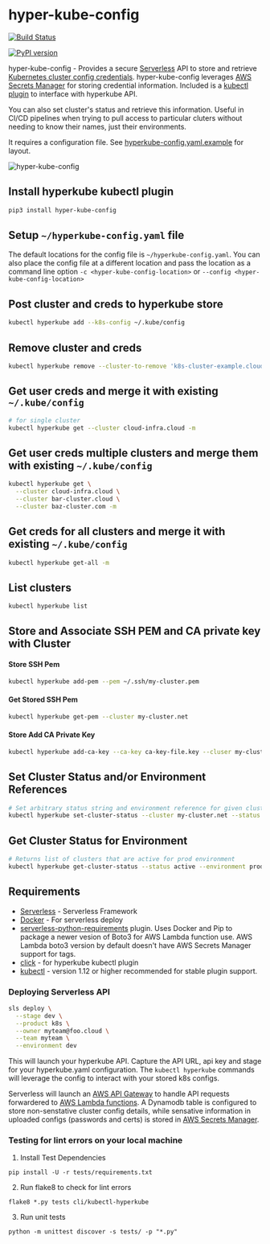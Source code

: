 # hyper-kube-config

[![Build Status](https://travis-ci.org/zillow/hyper-kube-config.svg?branch=master)](https://travis-ci.org/zillow/hyper-kube-config)

[![PyPI version](https://badge.fury.io/py/hyper-kube-config.svg)](https://badge.fury.io/py/hyper-kube-config)

hyper-kube-config - Provides a secure [Serverless](https://serverless.com/) API to store and retrieve [Kubernetes cluster config credentials](https://kubernetes.io/docs/tasks/access-application-cluster/configure-access-multiple-clusters/). hyper-kube-config leverages [AWS Secrets Manager](https://docs.aws.amazon.com/secretsmanager/index.html) for storing credential information. Included is a [kubectl plugin](https://kubernetes.io/docs/tasks/extend-kubectl/kubectl-plugins/) to interface with hyperkube API. 

You can also set cluster's status and retrieve this information. Useful in CI/CD pipelines when trying to pull access to particular cluters without needing to know their names, just their environments. 

It requires a configuration file. See [hyperkube-config.yaml.example](hyperkube-config.yaml.example) for layout.

![hyper-kube-config](https://user-images.githubusercontent.com/538171/46702337-8edc2780-cbd7-11e8-8ba5-dbbe9916708a.png)


## Install hyperkube kubectl plugin

```bash
pip3 install hyper-kube-config 
```

## Setup `~/hyperkube-config.yaml` file

The default locations for the config file is `~/hyperkube-config.yaml`. You can also place the config file at a different location and pass the location as a command line option `-c <hyper-kube-config-location>` or `--config <hyper-kube-config-location>`


## Post cluster and creds to hyperkube store

```bash
kubectl hyperkube add --k8s-config ~/.kube/config
```

## Remove cluster and creds

```bash
kubectl hyperkube remove --cluster-to-remove 'k8s-cluster-example.cloud' 
```

## Get user creds and merge it with existing `~/.kube/config`

```bash
# for single cluster
kubectl hyperkube get --cluster cloud-infra.cloud -m
```

## Get user creds multiple clusters and merge them with existing `~/.kube/config`

```bash
kubectl hyperkube get \
  --cluster cloud-infra.cloud \
  --cluster bar-cluster.cloud \
  --cluster baz-cluster.com -m
```

## Get creds for all clusters and merge it with existing `~/.kube/config`

```bash
kubectl hyperkube get-all -m
```

## List clusters

```bash
kubectl hyperkube list
```

## Store and Associate SSH PEM and CA private key with Cluster

#### Store SSH Pem

```bash
kubectl hyperkube add-pem --pem ~/.ssh/my-cluster.pem 
```

#### Get Stored SSH Pem

```bash
kubectl hyperkube get-pem --cluster my-cluster.net
```


#### Store Add CA Private Key

```bash
kubectl hyperkube add-ca-key --ca-key ca-key-file.key --cluser my-cluster.net
```

## Set Cluster Status and/or Environment References

```bash
# Set arbitrary status string and environment reference for given cluster
kubectl hyperkube set-cluster-status --cluster my-cluster.net --status active --environment stage
```

## Get Cluster Status for Environment

```bash
# Returns list of clusters that are active for prod environment
kubectl hyperkube get-cluster-status --status active --environment prod
```

## Requirements

* [Serverless](https://serverless.com/) - Serverless Framework
* [Docker](https://docker.com) - For serverless deploy
* [serverless-python-requirements](https://www.npmjs.com/package/serverless-python-requirements) plugin. Uses Docker and Pip to package a newer vesion of Boto3 for AWS Lambda function use. AWS Lambda boto3 version by default doesn't have AWS Secrets Manager support for tags.
* [click](https://click.palletsprojects.com/en/7.x/) - for hyperkube kubectl plugin
* [kubectl](https://kubernetes.io/docs/tasks/tools/install-kubectl/) - version 1.12 or higher recommended for stable plugin support.

### Deploying Serverless API

```bash
sls deploy \
  --stage dev \
  --product k8s \
  --owner myteam@foo.cloud \
  --team myteam \
  --environment dev
```
This will launch your hyperkube API. Capture the API URL, api key and stage for your hyperkube.yaml configuration. The `kubectl hyperkube` commands will leverage the config to interact with your stored k8s configs.

Serverless will launch an [AWS API Gateway](https://docs.aws.amazon.com/apigateway/index.html) to handle API requests forwardered to [AWS Lambda functions](https://docs.aws.amazon.com/lambda/index.html#lang/en_us). A Dynamodb table is configured to store non-senstative cluster config details, while sensative information in uploaded configs (passwords and certs) is stored in [AWS Secrets Manager](https://docs.aws.amazon.com/secretsmanager/index.html).

### Testing for lint errors on your local machine

1. Install Test Dependencies

  ```
  pip install -U -r tests/requirements.txt
  ```

2. Run flake8 to check for lint errors

  ```
  flake8 *.py tests cli/kubectl-hyperkube
  ```

3. Run unit tests

  ```
  python -m unittest discover -s tests/ -p "*.py"
  ```
